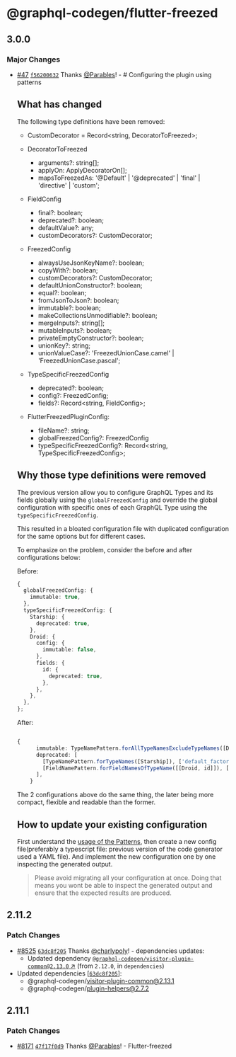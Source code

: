 # @graphql-codegen/flutter-freezed

## 3.0.0

### Major Changes

- [#47](https://github.com/dotansimha/graphql-code-generator-community/pull/47) [`f56200632`](https://github.com/dotansimha/graphql-code-generator-community/commit/f56200632b974be64b0c41c947620d46500ad9c3) Thanks [@Parables](https://github.com/Parables)! - # Configuring the plugin using patterns

  ## What has changed

  The following type definitions have been removed:

  - CustomDecorator = Record<string, DecoratorToFreezed>;

  - DecoratorToFreezed

    - arguments?: string[];
    - applyOn: ApplyDecoratorOn[];
    - mapsToFreezedAs: '@Default' | '@deprecated' | 'final' | 'directive' | 'custom';

  - FieldConfig

    - final?: boolean;
    - deprecated?: boolean;
    - defaultValue?: any;
    - customDecorators?: CustomDecorator;

  - FreezedConfig

    - alwaysUseJsonKeyName?: boolean;
    - copyWith?: boolean;
    - customDecorators?: CustomDecorator;
    - defaultUnionConstructor?: boolean;
    - equal?: boolean;
    - fromJsonToJson?: boolean;
    - immutable?: boolean;
    - makeCollectionsUnmodifiable?: boolean;
    - mergeInputs?: string[];
    - mutableInputs?: boolean;
    - privateEmptyConstructor?: boolean;
    - unionKey?: string;
    - unionValueCase?: 'FreezedUnionCase.camel' | 'FreezedUnionCase.pascal';

  - TypeSpecificFreezedConfig

    - deprecated?: boolean;
    - config?: FreezedConfig;
    - fields?: Record<string, FieldConfig>;

  - FlutterFreezedPluginConfig:
    - fileName?: string;
    - globalFreezedConfig?: FreezedConfig
    - typeSpecificFreezedConfig?: Record<string, TypeSpecificFreezedConfig>;

  ## Why those type definitions were removed

  The previous version allow you to configure GraphQL Types and its fields globally using the `globalFreezedConfig` and override the global configuration with specific ones of each GraphQL Type using the `typeSpecificFreezedConfig`.

  This resulted in a bloated configuration file with duplicated configuration for the same options but for different cases.

  To emphasize on the problem, consider the before and after configurations below:

  Before:

  ```ts
  {
    globalFreezedConfig: {
      immutable: true,
    },
    typeSpecificFreezedConfig: {
      Starship: {
        deprecated: true,
      },
      Droid: {
        config: {
          immutable: false,
        },
        fields: {
          id: {
            deprecated: true,
          },
        },
      },
    },
  };
  ```

  After:

  ```ts

  {
        immutable: TypeNamePattern.forAllTypeNamesExcludeTypeNames([Droid]),
        deprecated: [
          [TypeNamePattern.forTypeNames([Starship]), ['default_factory']],
          [FieldNamePattern.forFieldNamesOfTypeName([[Droid, id]]), ['default_factory_parameter']],
        ],
      }
  ```

  The 2 configurations above do the same thing, the later being more compact, flexible and readable than the former.

  ## How to update your existing configuration

  First understand the [usage of the Patterns](https://the-guild.dev/graphql/codegen/docs/guides/flutter-freezed#configuring-the-plugin), then create a new config file(preferably a typescript file: previous version of the code generator used a YAML file).
  And implement the new configuration one by one inspecting the generated output.

  > Please avoid migrating all your configuration at once. Doing that means you wont be able to inspect the generated output and ensure that the expected results are produced.

## 2.11.2

### Patch Changes

- [#8525](https://github.com/dotansimha/graphql-code-generator/pull/8525) [`63dc8f205`](https://github.com/dotansimha/graphql-code-generator/commit/63dc8f2054e27b944f7d8dc59db8afa85760a127) Thanks [@charlypoly](https://github.com/charlypoly)! - dependencies updates:
  - Updated dependency [`@graphql-codegen/visitor-plugin-common@2.13.0` ↗︎](https://www.npmjs.com/package/@graphql-codegen/visitor-plugin-common/v/2.13.0) (from `2.12.0`, in `dependencies`)
- Updated dependencies [[`63dc8f205`](https://github.com/dotansimha/graphql-code-generator/commit/63dc8f2054e27b944f7d8dc59db8afa85760a127)]:
  - @graphql-codegen/visitor-plugin-common@2.13.1
  - @graphql-codegen/plugin-helpers@2.7.2

## 2.11.1

### Patch Changes

- [#8171](https://github.com/dotansimha/graphql-code-generator/pull/8171) [`47f17f0d9`](https://github.com/dotansimha/graphql-code-generator/commit/47f17f0d9a2c4b57221397d3ec7f3882762b9cbe) Thanks [@Parables](https://github.com/Parables)! - Flutter-freezed
